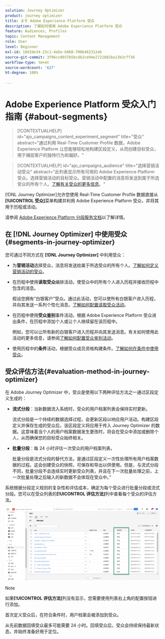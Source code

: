 ```yaml
---
solution: Journey Optimizer
product: journey optimizer
title: 关于 Adobe Experience Platform 受众
description: 了解如何使用 Adobe Experience Platform 受众
feature: Audiences, Profiles
topic: Content Management
role: User
level: Beginner
exl-id: 10d2de34-23c1-4a5e-b868-700b462312eb
source-git-commit: 3f96cc0037b5bcdb2ce94e2721b02ba13b3cff36
workflow-type: tm+mt
source-wordcount: '627'
ht-degree: 100%

---
```


# Adobe Experience Platform 受众入门指南 {#about-segments}

>[!CONTEXTUALHELP]
>id="ajo_campaigns_content_experiment_segment"
>title="受众"
>abstract="通过利用 Real-Time Customer Profile 数据，Adobe Experience Platform 让您能够轻松地构建区段定义，从而创建目标受众，用于捕捉客户的独特行为和偏好。"

>[!CONTEXTUALHELP]
>id="ajo_campaigns_audience"
>title="选择营销活动受众"
>abstract="此列表显示所有可用的 Adobe Experience Platform 受众。选择营销活动的目标受众。营销活动中配置的消息将发送到属于所选受众的所有个人。[了解有关受众的更多信息](../audience/about-audiences.md)。"

[!DNL Journey Optimizer]允许您使用 Real-Time Customer Profile 数据直接从&#x200B;**[!UICONTROL 受众]**&#x200B;菜单构建并利用 Adobe Experience Platform 受众，并将其用于历程或活动。

请参阅 [Adobe Experience Platform 分段服务文档](https://experienceleague.adobe.com/docs/experience-platform/segmentation/home.html?lang=zh-Hans)以了解详情。

## 在 [!DNL Journey Optimizer] 中使用受众 {#segments-in-journey-optimizer}

您可通过不同方式在 **[!DNL Journey Optimizer]** 中利用受众：

* 为&#x200B;**营销活动**&#x200B;选择受众，消息将发送给属于所选受众的所有个人。[了解如何定义营销活动的受众](../campaigns/create-campaign.md#define-the-audience-audience)。

* 在历程中使用&#x200B;**读取受众**&#x200B;编排活动，使受众中的所有个人进入历程并接收历程中包含的消息。

  假设您拥有“白银客户”受众。通过此活动，您可以使所有白银客户进入历程，并向其发送一系列个性化消息。[了解如何配置读取受众活动](../building-journeys/read-audience.md#configuring-segment-trigger-activity)。

* 在历程中使用&#x200B;**受众鉴别**&#x200B;事件活动，根据 Adobe Experience Platform 受众进出条件，在历程中添加个人或让个人继续留在该历程中。

  例如，您可以让所有新的白银客户进入历程并向其发送消息。有关如何使用此活动的更多信息，请参阅[了解如何配置受众鉴别活动](../building-journeys/audience-qualification-events.md)。

* 使用历程中的&#x200B;**条件**&#x200B;活动，根据受众成员资格构建条件。[了解如何在条件中使用受众](../building-journeys/condition-activity.md#using-a-segment)。

## 受众评估方法{#evaluation-method-in-journey-optimizer}

在 Adobe Journey Optimizer 中，受众是使用以下两种评估方法之一通过区段定义生成的：

* **流式分段**：当新数据流入系统时，受众的用户档案列表会保持实时更新。

  流式分段是一个持续的数据选择过程，会更新区段以响应用户活动。构建区段定义并保存生成的受众后，该区段定义将应用于传入 Journey Optimizer 的数据。这意味着当个人的用户档案数据发生更改时，将会在受众中添加或删除个人，从而确保您的目标受众始终相关。

* **批量分段**：每 24 小时评估一次受众的用户档案列表。

  批量分段是流式分段的替代方法，是通过区段定义一次性处理所有用户档案数据的过程。这会创建受众的快照，可保存和导出以供使用。但是，与流式分段不同，批量分段不会连续实时更新受众列表，并且在下一次批量处理之前，上一次批量处理之后输入的新数据不会体现在受众中。”

系统根据分段定义规则的复杂性和评估成本，确定为每个受众进行批量分段或流式分段。您可以在受众列表的&#x200B;**[!UICONTROL 评估方法]**&#x200B;列中查看每个受众的评估方法。

![](assets/evaluation-method.png)

>[!NOTE]
>
>如果&#x200B;**[!UICONTROL 评估方法]**&#x200B;列没有显示，您需要使用列表右上角的配置按钮进行添加。

首次定义受众后，在符合条件时，用户档案会被添加到受众。

从先前数据回填受众最多可能需要 24 小时。回填受众后，受众会持续保持最新状态，并始终准备好用于定位。
